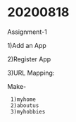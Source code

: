 # 20200818
Assignment-1

1)Add an App

2)Register App

3)URL Mapping:

Make-

     1)myhome
     2)aboutus
     3)myhobbies
